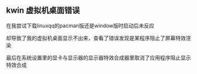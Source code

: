 
## kwin 虚拟机桌面错误

在我尝试下载linuxqq的pacman版还是window版时启动后未反应

却导致了我的虚拟机桌面显示不出来，查看了错误发现是某程序阻止了屏幕特效渲染

最后在系统设置里的显卡与显示器的显示器特效合成器里取消了应用程序阻止显示特效合成


